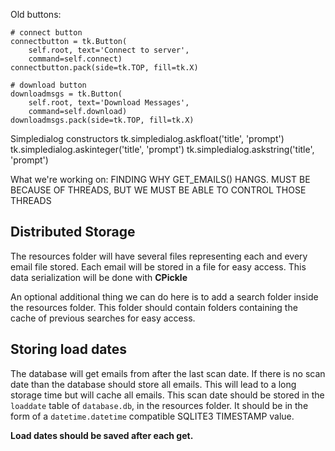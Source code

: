 <!-- ##    count = 0
##    yes_count = 0
##    no_count = 0
##    searches = input('Enter comma-separated search terms: ').replace(' ', '').lower().split(',')
##    print('searches')
##    print('Searching for terms:')
##    print('====================')
##    for search in searches:
##        print(search)
##    print('====================')
##    threads = 11
##    while threads > 10:
##        try:
##            threads = int(input('Enter amount of threads (Max 10): '))
##        except ValueError:
##            pass
##    start = time()
##    email_get = EmailGetter(conn, threads)
##    messages = email_get.emails
##    if messages:
##        copy_list = []
##        subject = askForBool('Search subject lines?')
##        to_ln = askForBool('Search To: lines?')
##        from_ln = askForBool('Search From: lines?')
##        process_message_searches = partial(
##            process_message,
##            subject=subject,
##            to_ln=to_ln,
##            from_ln=from_ln,
##            search_list=searches
##        )
##        print('\nProcessing messages -> ', end='')
##        with Pool() as pool:
##             for i in pool.imap_unordered(process_message_searches, messages):
##                count += 1
##                if i != False:
##                    copy_list.append(i)
##                    print('O', end='')
##                    yes_count += 1
##                else:
##                    print('X', end='')
##                    no_count += 1
##        try:
##            percent = (yes_count/no_count) * 100
##        except ZeroDivisionError:
##            percent = 0
##        end = time()
##        print('\n\n********** Finished processing emails **********')
##        print(f'Processed {count} messages in {end - start}s')
##        print(f'{percent}% ({yes_count}/{yes_count + no_count}) of messages match')
##        if len(copy_list) > 0:
##            method = ''
##            while method not in ('c', 'm', 'd'):
##                method = input('Enter whether to copy, move or display: (C, M, D): ').strip().lower()
##            print(f'Method: {method}')
##            
##            if method == 'c' or method == 'm':
##                store_folder = input('Enter storage folder: ').strip()
##                store_folder = "".join(store_folder.split())
##                if method == 'c':
##                    email_server.copy_emails(copy_list, store_folder)
##                elif method == 'm':
##                    email_server.move_emails(copy_list, store_folder)
##            elif method == 'd':
##                subjects = email_get.get_subjects(copy_list)
##                print('\nSubject Lines:')
##                print('====================')
##                for subject in subjects:
##                    print(subject)
##                print('====================')
##        else:
##            print('\nNo messages fetched...')
##
##        print('\nFinished all operations for this thread')
##        del email_get
##        del email_server      
##    else:
##        print('No messages') -->


Old buttons:

    # connect button
    connectbutton = tk.Button(
        self.root, text='Connect to server',
        command=self.connect)
    connectbutton.pack(side=tk.TOP, fill=tk.X)

    # download button
    downloadmsgs = tk.Button(
        self.root, text='Download Messages',
        command=self.download)
    downloadmsgs.pack(side=tk.TOP, fill=tk.X)

Simpledialog constructors
    tk.simpledialog.askfloat('title', 'prompt')
    tk.simpledialog.askinteger('title', 'prompt')
    tk.simpledialog.askstring('title', 'prompt')


What we're working on:
    FINDING WHY GET_EMAILS() HANGS. MUST BE BECAUSE OF THREADS, BUT WE MUST BE ABLE TO CONTROL THOSE THREADS

## Distributed Storage

The resources folder will have several files representing each and every email file stored. Each email will be stored in a file for easy access. This data serialization will be done with **CPickle**

An optional additional thing we can do here is to add a search folder inside the resources folder. This folder should contain folders containing the cache of previous searches for easy access.

## Storing load dates

The database will get emails from after the last scan date. If there is no scan date than the database should store all emails. This will lead to a long storage time but will cache all emails. This scan date should be stored in the `loaddate` table of `database.db`, in the resources folder. It should be in the form of a `datetime.datetime` compatible SQLITE3 TIMESTAMP value.

**Load dates should be saved after each get.**